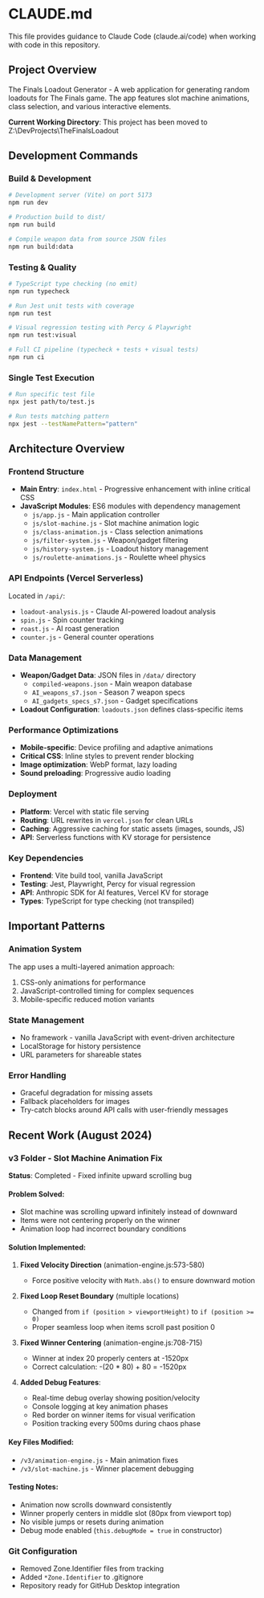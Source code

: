 # CLAUDE.md

This file provides guidance to Claude Code (claude.ai/code) when working with code in this repository.

## Project Overview

The Finals Loadout Generator - A web application for generating random loadouts for The Finals game. The app features slot machine animations, class selection, and various interactive elements.

**Current Working Directory**: This project has been moved to Z:\DevProjects\TheFinalsLoadout

## Development Commands

### Build & Development
```bash
# Development server (Vite) on port 5173
npm run dev

# Production build to dist/
npm run build

# Compile weapon data from source JSON files
npm run build:data
```

### Testing & Quality
```bash
# TypeScript type checking (no emit)
npm run typecheck

# Run Jest unit tests with coverage
npm run test

# Visual regression testing with Percy & Playwright
npm run test:visual

# Full CI pipeline (typecheck + tests + visual tests)
npm run ci
```

### Single Test Execution
```bash
# Run specific test file
npx jest path/to/test.js

# Run tests matching pattern
npx jest --testNamePattern="pattern"
```

## Architecture Overview

### Frontend Structure
- **Main Entry**: `index.html` - Progressive enhancement with inline critical CSS
- **JavaScript Modules**: ES6 modules with dependency management
  - `js/app.js` - Main application controller
  - `js/slot-machine.js` - Slot machine animation logic
  - `js/class-animation.js` - Class selection animations
  - `js/filter-system.js` - Weapon/gadget filtering
  - `js/history-system.js` - Loadout history management
  - `js/roulette-animations.js` - Roulette wheel physics

### API Endpoints (Vercel Serverless)
Located in `/api/`:
- `loadout-analysis.js` - Claude AI-powered loadout analysis
- `spin.js` - Spin counter tracking
- `roast.js` - AI roast generation
- `counter.js` - General counter operations

### Data Management
- **Weapon/Gadget Data**: JSON files in `/data/` directory
  - `compiled-weapons.json` - Main weapon database
  - `AI_weapons_s7.json` - Season 7 weapon specs
  - `AI_gadgets_specs_s7.json` - Gadget specifications
- **Loadout Configuration**: `loadouts.json` defines class-specific items

### Performance Optimizations
- **Mobile-specific**: Device profiling and adaptive animations
- **Critical CSS**: Inline styles to prevent render blocking
- **Image optimization**: WebP format, lazy loading
- **Sound preloading**: Progressive audio loading

### Deployment
- **Platform**: Vercel with static file serving
- **Routing**: URL rewrites in `vercel.json` for clean URLs
- **Caching**: Aggressive caching for static assets (images, sounds, JS)
- **API**: Serverless functions with KV storage for persistence

### Key Dependencies
- **Frontend**: Vite build tool, vanilla JavaScript
- **Testing**: Jest, Playwright, Percy for visual regression
- **API**: Anthropic SDK for AI features, Vercel KV for storage
- **Types**: TypeScript for type checking (not transpiled)

## Important Patterns

### Animation System
The app uses a multi-layered animation approach:
1. CSS-only animations for performance
2. JavaScript-controlled timing for complex sequences
3. Mobile-specific reduced motion variants

### State Management
- No framework - vanilla JavaScript with event-driven architecture
- LocalStorage for history persistence
- URL parameters for shareable states

### Error Handling
- Graceful degradation for missing assets
- Fallback placeholders for images
- Try-catch blocks around API calls with user-friendly messages

## Recent Work (August 2024)

### v3 Folder - Slot Machine Animation Fix
**Status**: Completed - Fixed infinite upward scrolling bug

#### Problem Solved:
- Slot machine was scrolling upward infinitely instead of downward
- Items were not centering properly on the winner
- Animation loop had incorrect boundary conditions

#### Solution Implemented:
1. **Fixed Velocity Direction** (animation-engine.js:573-580)
   - Force positive velocity with `Math.abs()` to ensure downward motion
   
2. **Fixed Loop Reset Boundary** (multiple locations)
   - Changed from `if (position > viewportHeight)` to `if (position >= 0)`
   - Proper seamless loop when items scroll past position 0
   
3. **Fixed Winner Centering** (animation-engine.js:708-715)
   - Winner at index 20 properly centers at -1520px
   - Correct calculation: -(20 * 80) + 80 = -1520px

4. **Added Debug Features**:
   - Real-time debug overlay showing position/velocity
   - Console logging at key animation phases
   - Red border on winner items for visual verification
   - Position tracking every 500ms during chaos phase

#### Key Files Modified:
- `/v3/animation-engine.js` - Main animation fixes
- `/v3/slot-machine.js` - Winner placement debugging

#### Testing Notes:
- Animation now scrolls downward consistently
- Winner properly centers in middle slot (80px from viewport top)
- No visible jumps or resets during animation
- Debug mode enabled (`this.debugMode = true` in constructor)

### Git Configuration
- Removed Zone.Identifier files from tracking
- Added `*Zone.Identifier` to .gitignore
- Repository ready for GitHub Desktop integration